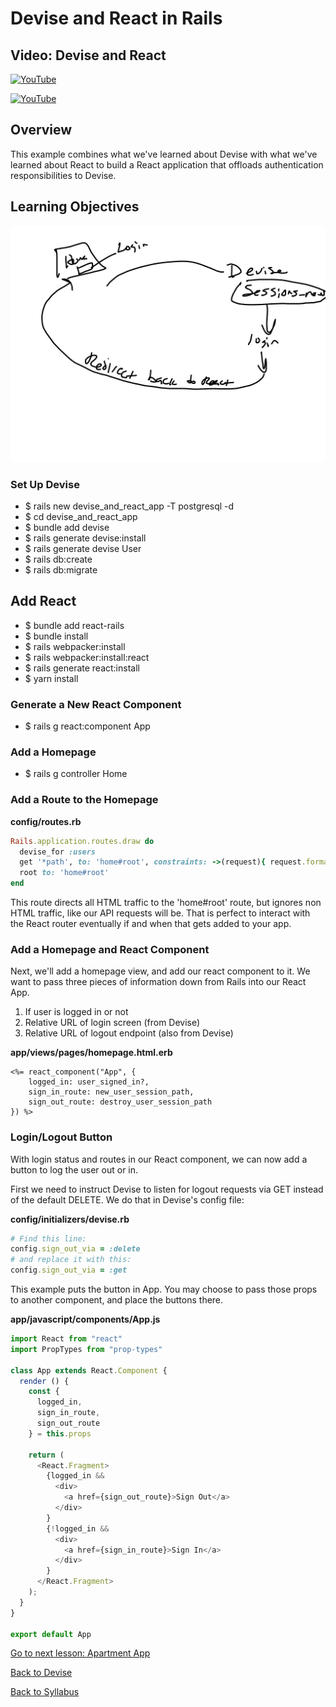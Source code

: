 # Devise and React in Rails

## Video: Devise and React
[![YouTube](http://img.youtube.com/vi/96Kd2dCsXm8/0.jpg)](https://www.youtube.com/watch?v=96Kd2dCsXm8)

[![YouTube](http://img.youtube.com/vi/qHC8NEDlB8U/0.jpg)](https://www.youtube.com/watch?v=qHC8NEDlB8U)

## Overview
This example combines what we've learned about Devise with what we've learned about React to build a React application that offloads authentication responsibilities to Devise.


## Learning Objectives
![devise and react together](./assets/devise-react-structure.jpg)


### Set Up Devise
- $ rails new devise_and_react_app -T postgresql -d
- $ cd devise_and_react_app
- $ bundle add devise
- $ rails generate devise:install
- $ rails generate devise User
- $ rails db:create
- $ rails db:migrate


## Add React
- $ bundle add react-rails
- $ bundle install
- $ rails webpacker:install
- $ rails webpacker:install:react
- $ rails generate react:install
- $ yarn install


### Generate a New React Component
- $ rails g react:component App


### Add a Homepage
- $ rails g controller Home

### Add a Route to the Homepage
**config/routes.rb**
```ruby
Rails.application.routes.draw do
  devise_for :users
  get '*path', to: 'home#root', constraints: ->(request){ request.format.html? }
  root to: 'home#root'
end
```
This route directs all HTML traffic to the 'home#root' route, but ignores non HTML traffic, like our API requests will be.  That is perfect to interact with the React router eventually if and when that gets added to your app.

### Add a Homepage and React Component
Next, we'll add a homepage view, and add our react component to it.  We want to pass three pieces of information down from Rails into our React App.
1) If user is logged in or not
2) Relative URL of login screen (from Devise)
3) Relative URL of logout endpoint (also from Devise)

**app/views/pages/homepage.html.erb**
```
<%= react_component("App", {
    logged_in: user_signed_in?,
    sign_in_route: new_user_session_path,
    sign_out_route: destroy_user_session_path
}) %>
```

### Login/Logout Button
With login status and routes in our React component, we can now add a button to log the user out or in.

First we need to instruct Devise to listen for logout requests via GET instead of the default DELETE.  We do that in Devise's config file:

**config/initializers/devise.rb**
```ruby
# Find this line:
config.sign_out_via = :delete
# and replace it with this:
config.sign_out_via = :get
```

This example puts the button in App.  You may choose to pass those props to another component, and place the buttons there.


**app/javascript/components/App.js**
```javascript
import React from "react"
import PropTypes from "prop-types"

class App extends React.Component {
  render () {
    const {
      logged_in,
      sign_in_route,
      sign_out_route
    } = this.props

    return (
      <React.Fragment>
        {logged_in &&
          <div>
            <a href={sign_out_route}>Sign Out</a>
          </div>
        }
        {!logged_in &&
          <div>
            <a href={sign_in_route}>Sign In</a>
          </div>
        }
      </React.Fragment>
    );
  }
}

export default App
```

[Go to next lesson: Apartment App](./apartment_app.md)

[Back to Devise](./devise.md)

[Back to Syllabus](../README.md)
